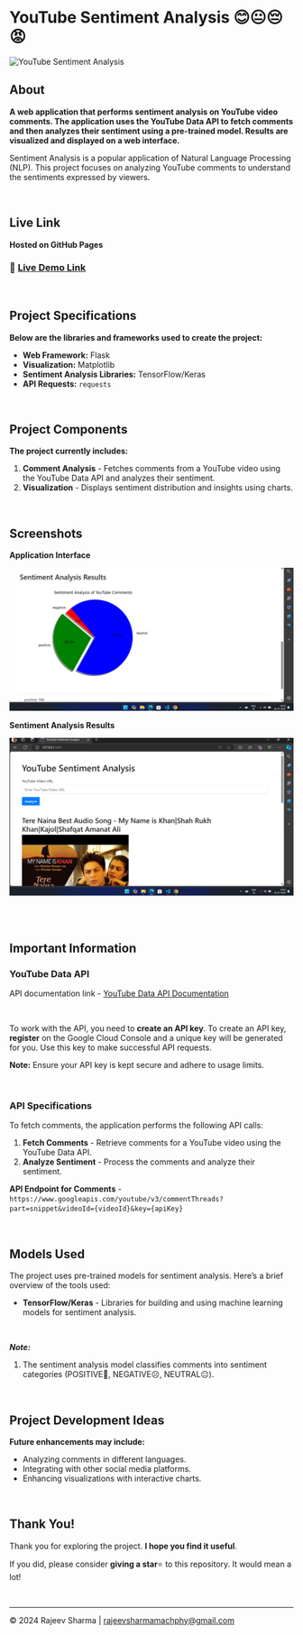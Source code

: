 # YouTube Sentiment Analysis 😊😐😔😡

![YouTube Sentiment Analysis](https://media.sproutsocial.com/uploads/2023/07/Sentiment-analysis-HUB-Final.jpg)
<br>

## About
**A web application that performs sentiment analysis on YouTube video comments. The application uses the YouTube Data API to fetch comments and then analyzes their sentiment using a pre-trained model. Results are visualized and displayed on a web interface.**

Sentiment Analysis is a popular application of Natural Language Processing (NLP). This project focuses on analyzing YouTube comments to understand the sentiments expressed by viewers.

<br>

## Live Link
**Hosted on GitHub Pages**

### 🔗 [Live Demo Link](https://github.com/machphy/youtube_sentiment_analysis_API)

<br>

## Project Specifications

**Below are the libraries and frameworks used to create the project:**
- **Web Framework:** Flask
- **Visualization:** Matplotlib
- **Sentiment Analysis Libraries:** TensorFlow/Keras
- **API Requests:** `requests`

<br>

## Project Components

**The project currently includes:**
1. **Comment Analysis** - Fetches comments from a YouTube video using the YouTube Data API and analyzes their sentiment.
2. **Visualization** - Displays sentiment distribution and insights using charts.

<br>

## Screenshots

**Application Interface**

![Screenshot 2024-07-26 185950](doc/Screenshot%202024-07-26%20185950.png)

**Sentiment Analysis Results**

![Screenshot 2024-07-26 190011](doc/Screenshot%202024-07-26%20190011.png)

<br>


<br>

## Important Information

### **YouTube Data API**

API documentation link - [YouTube Data API Documentation](https://developers.google.com/youtube/v3/docs)

<br>

To work with the API, you need to **create an API key**.
To create an API key, **register** on the Google Cloud Console and a unique key will be generated for you. Use this key to make successful API requests.

**Note:** Ensure your API key is kept secure and adhere to usage limits.

<br>

### **API Specifications**
To fetch comments, the application performs the following API calls:
1. **Fetch Comments** - Retrieve comments for a YouTube video using the YouTube Data API.
2. **Analyze Sentiment** - Process the comments and analyze their sentiment.

**API Endpoint for Comments** - `https://www.googleapis.com/youtube/v3/commentThreads?part=snippet&videoId={videoId}&key={apiKey}`

<br>

## Models Used
The project uses pre-trained models for sentiment analysis. Here’s a brief overview of the tools used:

- **TensorFlow/Keras** - Libraries for building and using machine learning models for sentiment analysis.

<br>

*__Note:__*
1. The sentiment analysis model classifies comments into sentiment categories (POSITIVE🙂, NEGATIVE☹️, NEUTRAL😐).

<br>

## Project Development Ideas

**Future enhancements may include:**
- Analyzing comments in different languages.
- Integrating with other social media platforms.
- Enhancing visualizations with interactive charts.

<br>

## Thank You!
Thank you for exploring the project. **I hope you find it useful**. 

If you did, please consider **giving a star**⭐ to this repository. It would mean a lot!

<br>

---

© 2024 Rajeev Sharma | [rajeevsharmamachphy@gmail.com](mailto:rajeevsharmamachphy@gmail.com)

